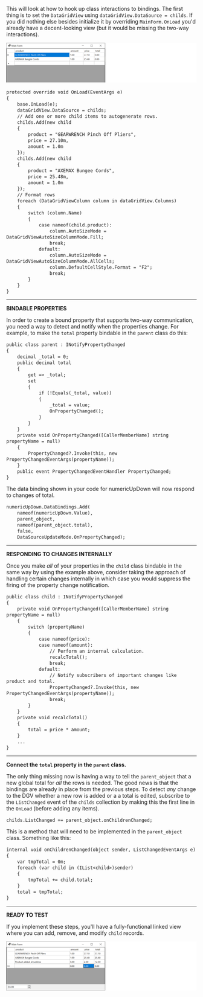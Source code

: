 This will look at how to hook up class interactions to bindings. The first thing is to set the `DataGridView` using `dataGridView.DataSource = childs`. If you did nothing else besides initialize it by overriding `MainForm.OnLoad` you'd already have a decent-looking view (but it would be missing the two-way interactions).

![prelim](https://github.com/IVSoftware/dgv-with-auto-total-class/blob/master/dgv-with-auto-total-class/ReadMe/prelim.png)

    protected override void OnLoad(EventArgs e)
    {
        base.OnLoad(e);
        dataGridView.DataSource = childs;
        // Add one or more child items to autogenerate rows.
        childs.Add(new child
        {
            product = "GEARWRENCH Pinch Off Pliers",
            price = 27.10m,
            amount = 1.0m
        });
        childs.Add(new child
        {
            product = "AXEMAX Bungee Cords",
            price = 25.48m,
            amount = 1.0m
        });
        // Format rows
        foreach (DataGridViewColumn column in dataGridView.Columns)
        {
            switch (column.Name)
            {
                case nameof(child.product):
                    column.AutoSizeMode = DataGridViewAutoSizeColumnMode.Fill;
                    break;
                default:
                    column.AutoSizeMode = DataGridViewAutoSizeColumnMode.AllCells;
                    column.DefaultCellStyle.Format = "F2";
                    break;
            }
        }
    }
***
**BINDABLE PROPERTIES**

In order to create a bound property that supports two-way communication, you need a way to detect and notify when the properties change. For example, to make the `total` property bindable in the `parent` class do this:

    public class parent : INotifyPropertyChanged
    {
        decimal _total = 0;
        public decimal total
        {
            get => _total;
            set
            {
                if (!Equals(_total, value))
                {
                    _total = value;
                    OnPropertyChanged();
                }
            }
        }
        private void OnPropertyChanged([CallerMemberName] string propertyName = null)
        {
            PropertyChanged?.Invoke(this, new PropertyChangedEventArgs(propertyName));
        }
        public event PropertyChangedEventHandler PropertyChanged;
    }

The data binding shown in your code for numericUpDown will now respond to changes of total.

    numericUpDown.DataBindings.Add(
        nameof(numericUpDown.Value),
        parent_object, 
        nameof(parent_object.total), 
        false, 
        DataSourceUpdateMode.OnPropertyChanged);

***
**RESPONDING TO CHANGES INTERNALLY**

Once you make _all_ of your properties in the `child` class bindable in the same way by using the example above, consider taking the approach of handling certain changes internally in which case you would suppress the firing of the property change notification.

    public class child : INotifyPropertyChanged
    {
        private void OnPropertyChanged([CallerMemberName] string propertyName = null)
        {
            switch (propertyName)
            {
                case nameof(price):
                case nameof(amount):
                    // Perform an internal calculation.
                    recalcTotal();
                    break;
                default:
                    // Notify subscribers of important changes like product and total.
                    PropertyChanged?.Invoke(this, new PropertyChangedEventArgs(propertyName));
                    break;
            }
        }
        private void recalcTotal()
        {
            total = price * amount;
        }
        ...
    }

***
**Connect the `total` property in the `parent` class.**

The only thing missing now is having a way to tell the `parent_object` that a new global total for _all_ the rows is needed. The good news is that the bindings are already in place from the previous steps. To detect _any_ change to the DGV whether a new row is added or a a total is edited, subscribe to the `ListChanged` event of the `childs` collection by making this the first line in the `OnLoad` (before adding any items).

    childs.ListChanged += parent_object.onChildrenChanged;

This is a method that will need to be implemented in the `parent_object` class. Something like this:

    internal void onChildrenChanged(object sender, ListChangedEventArgs e)
    {
        var tmpTotal = 0m;
        foreach (var child in (IList<child>)sender)
        {
            tmpTotal += child.total;
        }
        total = tmpTotal;
    }

***
**READY TO TEST**

If you implement these steps, you'll have a fully-functional linked view where you can add, remove, and modify `child` records. 

![functional-bindings](https://github.com/IVSoftware/dgv-with-auto-total-class/blob/master/dgv-with-auto-total-class/ReadMe/functional-bindings.png)
